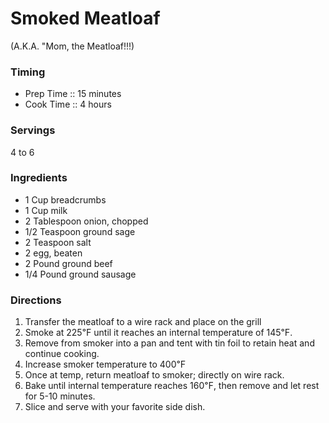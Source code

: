 # Smoked Meatloaf 
(A.K.A. "Mom, the Meatloaf!!!)

### Timing
- Prep Time :: 15 minutes
- Cook Time :: 4 hours

### Servings
4 to 6

### Ingredients
- 1 Cup breadcrumbs
- 1 Cup milk
- 2 Tablespoon onion, chopped
- 1/2 Teaspoon ground sage
- 2 Teaspoon salt
- 2 egg, beaten
- 2 Pound ground beef
- 1/4 Pound ground sausage
 
### Directions
1. Transfer the meatloaf to a wire rack and place on the grill
2. Smoke at 225℉ until it reaches an internal temperature of 145℉.
3. Remove from smoker into a pan and tent with tin foil to retain heat and continue cooking.
4. Increase smoker temperature to 400℉
5. Once at temp, return meatloaf to smoker; directly on wire rack.
6. Bake until internal temperature reaches 160℉, then remove and let rest for 5-10 minutes.
7. Slice and serve with your favorite side dish.

